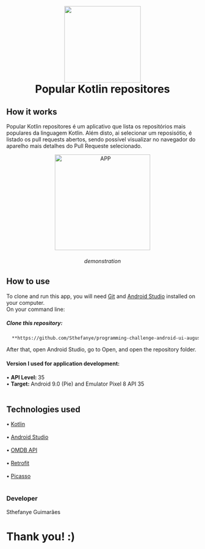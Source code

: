 <h1 align = "center">
  <br>
  <a href="http://www.amitmerchant.com/electron-markdownify"> <img src = https://github.com/Sthefanye/com.example.AndroidRepo/main/app/src/main/res/mipmap-xxxhdpi/ic_launcher.png?raw=true "alt =" Popular Kotlin repositores "width =" 200 "> </a>
  <br>
  Popular Kotlin repositores
  <br>
    </h1>

<h2> How it works </h2>
<p> Popular Kotlin repositores é um aplicativo que lista os repositórios mais populares da linguagem Kotlin. Além disto, ai selecionar um reposisótio, é listado os pull requests abertos, sendo possível visualizar no navegador do aparelho mais detalhes do Pull Requeste selecionado. </p>
    <p align="center">
      <img src="https://github.com/Sthefanye/AndroidRepo/blob/main/AppRepositoriesGif.gif" alt="APP"  width="250" />
    <h6 align="center">demonstration</h6>
    </p>
<h2> How to use </h2></p>
    
To clone and run this app, you will need <a href="https://github.com/">Git</a> and <a href="https://developer.android.com/studio">Android Studio</a> installed on your computer. 
    <br>On your command line:
    <h5>Clone this repository: </h5>
```markdown
  **https://github.com/Sthefanye/programming-challenge-android-ui-august-2021.git**
  ```
After that, open Android Studio, go to Open, and open the repository folder.

<h4> Version I used for application development: </h4>
    • <strong> API Level: </strong> 35 <br>
    • <strong> Target: </strong> Android 9.0 (Pie) and Emulator Pixel 8 API 35
    <br>
    <br>
    
<h2> Technologies used </h2>
    
  <div style="display: inline_block"> 
   • <a href="https://kotlinlang.org/">  Kotlin </a> 
<br/>
<br>
  <div style="display: inline_block"> 
 • <a href="https://developer.android.com/studio/intro?hl=pt-br"> Android Studio </a> 
    <br>
<br>
  <div style="display: inline_block"> 
   • <a href="http://www.omdbapi.com/"> OMDB API </a>
   </div>
<br>
  <div style="display: inline_block"> 
   • <a href="https://square.github.io/retrofit/"> Retrofit </a> 
   </div>
<br>
     <div style="display: inline_block"> 
   • <a href="https://square.github.io/picasso/"> Picasso </a>
   </div>
<br>
    
<h3> Developer </h3>
<p> Sthefanye Guimarães </p>

<h1> Thank you! :) </h1>
